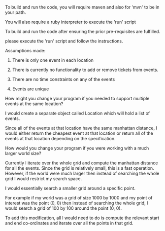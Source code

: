 To build and run the code, you will require maven and also for 'mvn' to be in your path.

You will also require a ruby interpreter to execute the 'run' script

To build and run the code after ensuring the prior pre-requisites are fulfilled.

please execute the 'run' script and follow the instructions.

Assumptions made:

1) There is only one event in each location

2) There is currently no functionality to add or remove tickets from events.

3) There are no time constraints on any of the events

4) Events are unique

How might you change your program if you needed to support multiple events at the
same location?

I would create a separate object called Location which will hold a list of events.

Since all of the events at that location have the same manhattan distance, I would either return the cheapest event
at that location or return all of the events at that location depending on the specification.

How would you change your program if you were working with a much larger world
size?

Currently I iterate over the whole grid and compute the manhattan distance for all the events. Since the grid
is relatively small, this is a fast operation. However, if the world were much larger then instead of searching the whole
grid I would restrict my search space.

I would essentially search a smaller grid around a specific point.

For example if my world was a grid of size 1000 by 1000 and my point of interest was the point (0, 0)
then instead of searching the whole grid, I would search a grid of 100 by 100 around the point (0, 0).

To add this modification, all I would need to do is compute the relevant start and end co-ordinates and iterate over all
the points in that grid.











